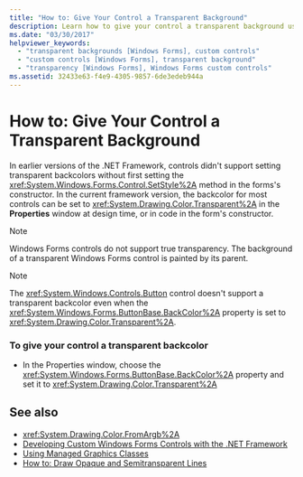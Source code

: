 ```yaml
---
title: "How to: Give Your Control a Transparent Background"
description: Learn how to give your control a transparent background using the properties window at design time. 
ms.date: "03/30/2017"
helpviewer_keywords: 
  - "transparent backgrounds [Windows Forms], custom controls"
  - "custom controls [Windows Forms], transparent background"
  - "transparency [Windows Forms], Windows Forms custom controls"
ms.assetid: 32433e63-f4e9-4305-9857-6de3edeb944a
---
```

# How to: Give Your Control a Transparent Background
In earlier versions of the .NET Framework, controls didn't support setting transparent backcolors without first setting the <xref:System.Windows.Forms.Control.SetStyle%2A> method in the forms's constructor. In the current framework version, the backcolor for most controls can be set to <xref:System.Drawing.Color.Transparent%2A> in the **Properties** window at design time, or in code in the form's constructor.  
  
> [!NOTE]
> Windows Forms controls do not support true transparency. The background of a transparent Windows Forms control is painted by its parent.  
  
> [!NOTE]
> The <xref:System.Windows.Controls.Button> control doesn't support a transparent backcolor even when the <xref:System.Windows.Forms.ButtonBase.BackColor%2A> property is set to <xref:System.Drawing.Color.Transparent%2A>.  
  
### To give your control a transparent backcolor  
  
- In the Properties window, choose the <xref:System.Windows.Forms.ButtonBase.BackColor%2A> property and set it to <xref:System.Drawing.Color.Transparent%2A>  
  
## See also

- <xref:System.Drawing.Color.FromArgb%2A>
- [Developing Custom Windows Forms Controls with the .NET Framework](developing-custom-windows-forms-controls.md)
- [Using Managed Graphics Classes](../advanced/using-managed-graphics-classes.md)
- [How to: Draw Opaque and Semitransparent Lines](../advanced/how-to-draw-opaque-and-semitransparent-lines.md)
